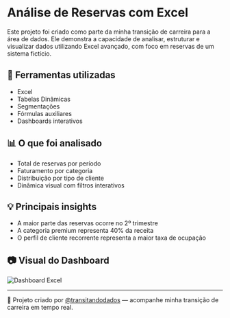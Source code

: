 # Análise de Reservas com Excel

Este projeto foi criado como parte da minha transição de carreira para a área de dados. Ele demonstra a capacidade de analisar, estruturar e visualizar dados utilizando Excel avançado, com foco em reservas de um sistema fictício.

## 🔧 Ferramentas utilizadas
- Excel
- Tabelas Dinâmicas
- Segmentações
- Fórmulas auxiliares
- Dashboards interativos

## 📊 O que foi analisado
- Total de reservas por período
- Faturamento por categoria
- Distribuição por tipo de cliente
- Dinâmica visual com filtros interativos

## 💡 Principais insights
- A maior parte das reservas ocorre no 2º trimestre
- A categoria premium representa 40% da receita
- O perfil de cliente recorrente representa a maior taxa de ocupação

## 📷 Visual do Dashboard

![Dashboard Excel](imagens/captura_de_tela_2024-12-23_151250.png)

---

📌 Projeto criado por [@transitandodados](https://instagram.com/transitandodados) — acompanhe minha transição de carreira em tempo real.
